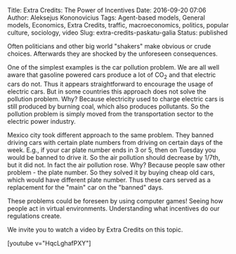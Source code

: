 Title: Extra Credits: The Power of Incentives
Date: 2016-09-20 07:06
Author: Aleksejus Kononovicius
Tags: Agent-based models, General models, Economics, Extra Credits, traffic, macroeconomics, politics, popular culture, sociology, video
Slug: extra-credits-paskatu-galia
Status: published

Often politicians and
other big world "shakers" make obvious or crude choices. Afterwards they
are shocked by the unforeseen consequences.

One of the simplest examples is the car pollution problem. We are all
well aware that gasoline powered cars produce a lot of CO<sub>2</sub> and that
electric cars do not. Thus it appears straightforward to encourage the
usage of electric cars. But in some countries this approach does not
solve the pollution problem. Why? Because electricity used to charge
electric cars is still produced by burning coal, which also produces
pollutants. So the pollution problem is simply moved from the
transportation sector to the electric power industry.

Mexico city took different approach to the same problem. They banned
driving cars with certain plate numbers from driving on certain days of
the week. E.g., if your car plate number ends in 3 or 5, then on Tuesday
you would be banned to drive it. So the air pollution should decrease by
1/7th, but it did not. In fact the air pollution rose. Why? Because
people saw other problem - the plate number. So they solved it by buying
cheap old cars, which would have different plate number. Thus these cars
served as a replacement for the "main" car on the "banned" days.

These problems could be foreseen by using computer games! Seeing how
people act in virtual environments. Understanding what incentives do our
regulations create.

We invite you to watch a video by Extra Credits on this topic.

[youtube v="HqcLghafPXY"]
